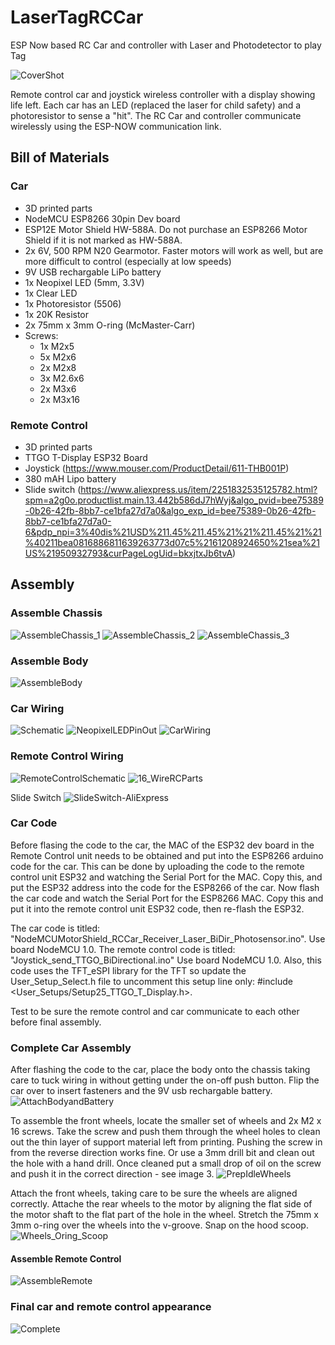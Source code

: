 # LaserTagRCCar
ESP Now based RC Car and controller with Laser and Photodetector to play Tag

![CoverShot](https://github.com/donxw/LaserTagRCCar/assets/31633408/ed9588b4-275d-4282-90f4-00b7788a9374)

Remote control car and joystick wireless controller with a display showing life left.  Each car has an LED (replaced the laser for child safety) and a photoresistor to sense a "hit".  The RC Car and controller communicate wirelessly using the ESP-NOW communication link.
## Bill of Materials
### Car
* 3D printed parts
* NodeMCU ESP8266 30pin Dev board
* ESP12E Motor Shield HW-588A.  Do not purchase an ESP8266 Motor Shield if it is not marked as HW-588A.
* 2x 6V, 500 RPM N20 Gearmotor.  Faster motors will work as well, but are more difficult to control (especially at low speeds)
* 9V USB rechargable LiPo battery
* 1x Neopixel LED (5mm, 3.3V)
* 1x Clear LED
* 1x Photoresistor (5506)
* 1x 20K Resistor
* 2x 75mm x 3mm O-ring (McMaster-Carr)
* Screws:
  * 1x M2x5
  * 5x M2x6
  * 2x M2x8
  * 3x M2.6x6
  * 2x M3x6
  * 2x M3x16
### Remote Control
* 3D printed parts
* TTGO T-Display ESP32 Board
* Joystick (https://www.mouser.com/ProductDetail/611-THB001P)
* 380 mAH Lipo battery
* Slide switch (https://www.aliexpress.us/item/2251832535125782.html?spm=a2g0o.productlist.main.13.442b586dJ7hWyj&algo_pvid=bee75389-0b26-42fb-8bb7-ce1bfa27d7a0&algo_exp_id=bee75389-0b26-42fb-8bb7-ce1bfa27d7a0-6&pdp_npi=3%40dis%21USD%211.45%211.45%21%21%211.45%21%21%40211bea0816886811639263773d07c5%2161208924650%21sea%21US%21950932793&curPageLogUid=bkxjtxJb6tvA)

## Assembly
### Assemble Chassis
![AssembleChassis_1](https://github.com/donxw/LaserTagRCCar/assets/31633408/e0393fd0-7d51-4b9b-9516-7a31397fddef)
![AssembleChassis_2](https://github.com/donxw/LaserTagRCCar/assets/31633408/38259e16-cbf0-4805-a58b-43195cd261bb)
![AssembleChassis_3](https://github.com/donxw/LaserTagRCCar/assets/31633408/7ec46d23-d3d4-49d3-b172-5147fc86064f)

### Assemble Body
![AssembleBody](https://github.com/donxw/LaserTagRCCar/assets/31633408/5f529553-c608-4f4e-a3b3-4f63f9abf97b)

### Car Wiring
![Schematic](https://github.com/donxw/LaserTagRCCar/assets/31633408/2f2e11e1-d49d-4177-afff-c6210cf459d3)
![NeopixelLEDPinOut](https://github.com/donxw/LaserTagRCCar/assets/31633408/f2195e55-ada4-4983-a5e6-01906b28ae06)
![CarWiring](https://github.com/donxw/LaserTagRCCar/assets/31633408/6c48de2f-ebf4-47c2-979c-226c309b613a)

### Remote Control Wiring
![RemoteControlSchematic](https://github.com/donxw/LaserTagRCCar/assets/31633408/8253718d-3fb9-40db-ae82-d5cde67e85e1)
![16_WireRCParts](https://github.com/donxw/LaserTagRCCar/assets/31633408/fc51fd4f-9b69-40e8-838b-3405f47cccdc)

Slide Switch 
![SlideSwitch-AliExpress](https://github.com/donxw/LaserTagRCCar/assets/31633408/85c09965-0365-4f19-a41a-b2f01f3f8d6e)

### Car Code
Before flasing the code to the car, the MAC of the ESP32 dev board in the Remote Control unit needs to be obtained and put into the ESP8266 arduino code for the car.  This can be done by uploading the code to the remote control unit ESP32 and watching the Serial Port for the MAC.  Copy this, and put the ESP32 address into the code for the ESP8266 of the car.  Now flash the car code and watch the Serial Port for the ESP8266 MAC.  Copy this and put it into the remote control unit ESP32 code, then re-flash the ESP32.

The car code is titled: "NodeMCUMotorShield_RCCar_Receiver_Laser_BiDir_Photosensor.ino".  Use board NodeMCU 1.0.
The remote control code is titled:  "Joystick_send_TTGO_BiDirectional.ino"  Use board NodeMCU 1.0.  Also, this code uses the TFT_eSPI library for the TFT so update the User_Setup_Select.h file to uncomment this setup line only: #include <User_Setups/Setup25_TTGO_T_Display.h>.

Test to be sure the remote control and car communicate to each other before final assembly.

### Complete Car Assembly
After flashing the code to the car, place the body onto the chassis taking care to tuck wiring in without getting under the on-off push button.  Flip the car over to insert fasteners and the 9V usb rechargable battery.
![AttachBodyandBattery](https://github.com/donxw/LaserTagRCCar/assets/31633408/1476a580-3f6f-4ea2-8026-dc15489eff86)

To assemble the front wheels, locate the smaller set of wheels and 2x M2 x 16 screws.  Take the screw and push them through the wheel holes to clean out the thin layer of support material left from printing.  Pushing the screw in from the reverse direction works fine.  Or use a 3mm drill bit and clean out the hole with a hand drill.  Once cleaned put a small drop of oil on the screw and push it in the correct direction - see image 3.
![PrepIdleWheels](https://github.com/donxw/LaserTagRCCar/assets/31633408/be86b1f6-f8ad-4977-a77f-280669177355)

Attach the front wheels, taking care to be sure the wheels are aligned correctly.  Attache the rear wheels to the motor by aligning the flat side of the motor shaft to the flat part of the hole in the wheel.  Stretch the 75mm x 3mm o-ring over the wheels into the v-groove.  Snap on the hood scoop.
![Wheels_Oring_Scoop](https://github.com/donxw/LaserTagRCCar/assets/31633408/f8ff86e1-3f1d-46d7-90f6-55d6aa9b19bb)

#### Assemble Remote Control
![AssembleRemote](https://github.com/donxw/LaserTagRCCar/assets/31633408/a21349a7-2f35-4e37-8d58-2281b9cc9007)

### Final car and remote control appearance 
![Complete](https://github.com/donxw/LaserTagRCCar/assets/31633408/341ffcf6-d59d-459a-a089-c7980ab5dd3f)









